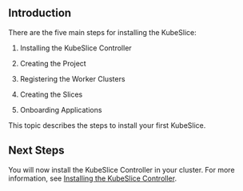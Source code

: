 ## Introduction
There are the five main steps for installing the KubeSlice: 

1. Installing the KubeSlice Controller 

2. Creating the Project

3. Registering the Worker Clusters 

4. Creating the Slices 

5. Onboarding Applications

This topic describes the steps to install your first KubeSlice.

## Next Steps
You will now install the KubeSlice Controller in your cluster. For more information, see [Installing the KubeSlice Controller](Installing_the_KubeSlice_Controller.md).